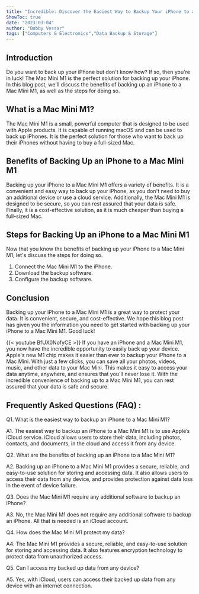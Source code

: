 ```yaml
---
title: "Incredible: Discover the Easiest Way to Backup Your iPhone to a Mac Mini M1!"
ShowToc: true 
date: "2023-03-04"
author: "Bobby Vessar" 
tags: ["Computers & Electronics","Data Backup & Storage"]
---
```

## Introduction

Do you want to back up your iPhone but don't know how? If so, then you're in luck! The Mac Mini M1 is the perfect solution for backing up your iPhone. In this blog post, we'll discuss the benefits of backing up an iPhone to a Mac Mini M1, as well as the steps for doing so. 

## What is a Mac Mini M1?

The Mac Mini M1 is a small, powerful computer that is designed to be used with Apple products. It is capable of running macOS and can be used to back up iPhones. It is the perfect solution for those who want to back up their iPhones without having to buy a full-sized Mac.

## Benefits of Backing Up an iPhone to a Mac Mini M1

Backing up your iPhone to a Mac Mini M1 offers a variety of benefits. It is a convenient and easy way to back up your iPhone, as you don't need to buy an additional device or use a cloud service. Additionally, the Mac Mini M1 is designed to be secure, so you can rest assured that your data is safe. Finally, it is a cost-effective solution, as it is much cheaper than buying a full-sized Mac. 

## Steps for Backing Up an iPhone to a Mac Mini M1

Now that you know the benefits of backing up your iPhone to a Mac Mini M1, let's discuss the steps for doing so. 

1. Connect the Mac Mini M1 to the iPhone.
2. Download the backup software.
3. Configure the backup software.

## Conclusion

Backing up your iPhone to a Mac Mini M1 is a great way to protect your data. It is convenient, secure, and cost-effective. We hope this blog post has given you the information you need to get started with backing up your iPhone to a Mac Mini M1. Good luck!

{{< youtube BfUX0NofyCE >}} 
If you have an iPhone and a Mac Mini M1, you now have the incredible opportunity to easily back up your device. Apple's new M1 chip makes it easier than ever to backup your iPhone to a Mac Mini. With just a few clicks, you can save all your photos, videos, music, and other data to your Mac Mini. This makes it easy to access your data anytime, anywhere, and ensures that you'll never lose it. With the incredible convenience of backing up to a Mac Mini M1, you can rest assured that your data is safe and secure.

## Frequently Asked Questions (FAQ) :
Q1. What is the easiest way to backup an iPhone to a Mac Mini M1?

A1. The easiest way to backup an iPhone to a Mac Mini M1 is to use Apple’s iCloud service. iCloud allows users to store their data, including photos, contacts, and documents, in the cloud and access it from any device. 

Q2. What are the benefits of backing up an iPhone to a Mac Mini M1?

A2. Backing up an iPhone to a Mac Mini M1 provides a secure, reliable, and easy-to-use solution for storing and accessing data. It also allows users to access their data from any device, and provides protection against data loss in the event of device failure. 

Q3. Does the Mac Mini M1 require any additional software to backup an iPhone?

A3. No, the Mac Mini M1 does not require any additional software to backup an iPhone. All that is needed is an iCloud account. 

Q4. How does the Mac Mini M1 protect my data?

A4. The Mac Mini M1 provides a secure, reliable, and easy-to-use solution for storing and accessing data. It also features encryption technology to protect data from unauthorized access. 

Q5. Can I access my backed up data from any device?

A5. Yes, with iCloud, users can access their backed up data from any device with an internet connection.



